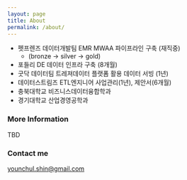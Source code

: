 ```yaml
---
layout: page
title: About
permalink: /about/
---
```


* 펫프렌즈 데이터개발팀 EMR MWAA 파이프라인 구축 (재직중)
  * (bronze -> silver -> gold)
* 포들리 DE 데이터 인프라 구축 (8개월)
* 굿닥 데이터팀 트레져데이터 플랫폼 활용 데이터 서빙 (1년)
* 데이터스트림즈 ETL엔지니어 사업관리(1년), 제안서(6개월)
* 충북대학교 비즈니스데이터융합학과
* 경기대학교 산업경영공학과

### More Information

TBD

### Contact me

[younchul.shin@gmail.com](mailto:younchul.shin@gmail.com)
